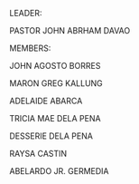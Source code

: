 LEADER: 

PASTOR JOHN ABRHAM DAVAO

MEMBERS:

JOHN AGOSTO BORRES

MARON GREG KALLUNG

ADELAIDE ABARCA

TRICIA MAE DELA PENA        

DESSERIE DELA PENA

RAYSA CASTIN

ABELARDO JR. GERMEDIA
        
